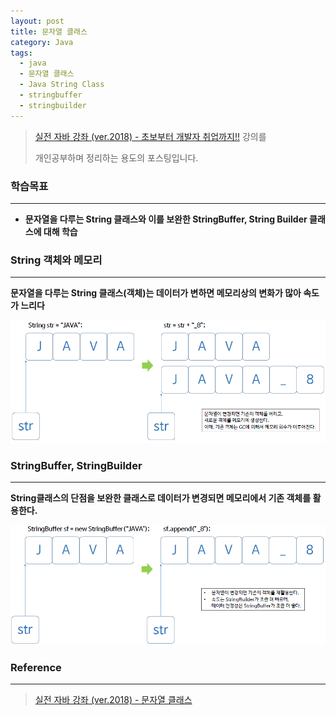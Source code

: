 ```yaml
---
layout: post
title: 문자열 클래스
category: Java
tags:
  - java
  - 문자열 클래스
  - Java String Class
  - stringbuffer
  - stringbuilder
---
```




> [실전 자바 강좌 (ver.2018) - 초보부터 개발자 취업까지!!](https://www.inflearn.com/course/%EC%8B%A4%EC%A0%84-%EC%9E%90%EB%B0%94_java-renew/) 강의를
>
> 개인공부하며 정리하는 용도의 포스팅입니다.



### 학습목표

---

- **문자열을 다루는 String 클래스와 이를 보완한 StringBuffer, String Builder 클래스에 대해 학습**



### String 객체와 메모리

---

**문자열을 다루는 String 클래스(객체)는 데이터가 변하면 메모리상의 변화가 많아 속도가 느리다**



![stringclass1](/assets/Java/stringclass1.png)







### StringBuffer, StringBuilder

---

**String클래스의 단점을 보완한 클래스로 데이터가 변경되면 메모리에서 기존 객체를 활용한다.**



![stringclass2](/assets/Java/stringclass2.png)



### Reference

---

> [실전 자바 강좌 (ver.2018) - 문자열 클래스](https://www.inflearn.com/course/%EC%8B%A4%EC%A0%84-%EC%9E%90%EB%B0%94_java-renew/lecture/13702)

